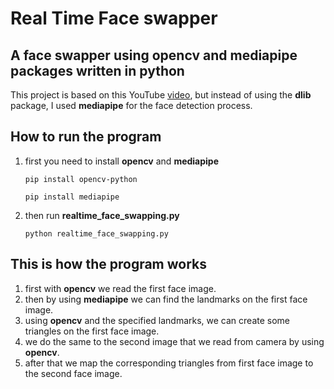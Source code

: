 # Real Time Face swapper

## A face swapper using **opencv** and **mediapipe** packages written in python

This project is based on this YouTube [video](https://youtu.be/dK-KxuPi768), but instead of using the **dlib** package, I used **mediapipe** for the face detection process.

## How to run the program

1. first you need to install **opencv** and **mediapipe**

   `pip install opencv-python`

   `pip install mediapipe`

2. then run **realtime_face_swapping.py**

   `python realtime_face_swapping.py`

## This is how the program works

1. first with **opencv** we read the first face image.
2. then by using **mediapipe** we can find the landmarks on the first face image.
3. using **opencv** and the specified landmarks, we can create some triangles on the first face image.
4. we do the same to the second image that we read from camera by using **opencv**.
5. after that we map the corresponding triangles from first face image to the second face image.
